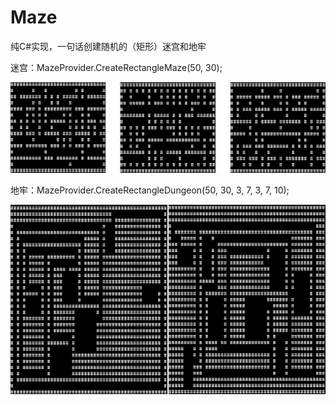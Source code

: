 # Maze
纯C#实现，一句话创建随机的（矩形）迷宫和地牢

迷宫：MazeProvider.CreateRectangleMaze(50, 30);

![迷宫](https://github.com/simplex86/Maze/blob/main/doc/imgs/maze.png)

地牢：MazeProvider.CreateRectangleDungeon(50, 30, 3, 7, 3, 7, 10);

![地牢](https://github.com/simplex86/Maze/blob/main/doc/imgs/dungeon.png)
